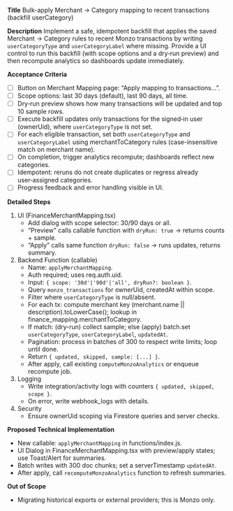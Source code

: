 **Title**
Bulk-apply Merchant → Category mapping to recent transactions (backfill userCategory)

**Description**
Implement a safe, idempotent backfill that applies the saved Merchant → Category rules to recent Monzo transactions by writing `userCategoryType` and `userCategoryLabel` where missing. Provide a UI control to run this backfill (with scope options and a dry‑run preview) and then recompute analytics so dashboards update immediately.

**Acceptance Criteria**
- [ ] Button on Merchant Mapping page: “Apply mapping to transactions…”.
- [ ] Scope options: last 30 days (default), last 90 days, all time.
- [ ] Dry‑run preview shows how many transactions will be updated and top 10 sample rows.
- [ ] Execute backfill updates only transactions for the signed‑in user (ownerUid), where `userCategoryType` is not set.
- [ ] For each eligible transaction, set both `userCategoryType` and `userCategoryLabel` using merchantToCategory rules (case-insensitive match on merchant name).
- [ ] On completion, trigger analytics recompute; dashboards reflect new categories.
- [ ] Idempotent: reruns do not create duplicates or regress already user‑assigned categories.
- [ ] Progress feedback and error handling visible in UI.

**Detailed Steps**
1. UI (FinanceMerchantMapping.tsx)
   - Add dialog with scope selector: 30/90 days or all.
   - “Preview” calls callable function with `dryRun: true` → returns counts + sample.
   - “Apply” calls same function `dryRun: false` → runs updates, returns summary.
2. Backend Function (callable)
   - Name: `applyMerchantMapping`.
   - Auth required; uses req.auth.uid.
   - Input: `{ scope: '30d'|'90d'|'all', dryRun?: boolean }`.
   - Query `monzo_transactions` for ownerUid, createdAt within scope.
   - Filter where `userCategoryType` is null/absent.
   - For each tx: compute merchant key (merchant.name || description).toLowerCase(); lookup in finance_mapping.merchantToCategory.
   - If match: (dry-run) collect sample; else (apply) batch.set `userCategoryType`, `userCategoryLabel`, `updatedAt`.
   - Pagination: process in batches of 300 to respect write limits; loop until done.
   - Return `{ updated, skipped, sample: [...] }`.
   - After apply, call existing `computeMonzoAnalytics` or enqueue recompute job.
3. Logging
   - Write integration/activity logs with counters `{ updated, skipped, scope }`.
   - On error, write webhook_logs with details.
4. Security
   - Ensure ownerUid scoping via Firestore queries and server checks.

**Proposed Technical Implementation**
- New callable: `applyMerchantMapping` in functions/index.js.
- UI Dialog in FinanceMerchantMapping.tsx with preview/apply states; use Toast/Alert for summaries.
- Batch writes with 300 doc chunks; set a serverTimestamp `updatedAt`.
- After apply, call `recomputeMonzoAnalytics` function to refresh summaries.

**Out of Scope**
- Migrating historical exports or external providers; this is Monzo only.

